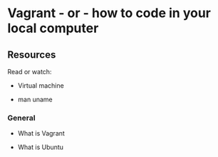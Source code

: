 # Vagrant - or - how to code in your local computer

## Resources

Read or watch:

* Virtual machine

* man uname

### General

* What is Vagrant

* What is Ubuntu

